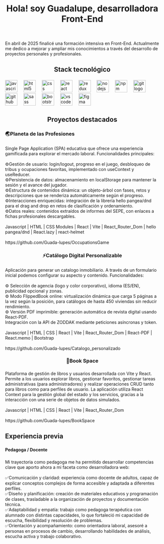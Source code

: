 <h1 align="center">Hola! soy Guadalupe, desarrolladora Front-End</h1>

###


<br clear="both">

<p align="left">En abril de 2025 finalicé una formación intensiva en Front-End. Actualmente me dedico a mejorar y ampliar mis conocimientos a través del desarrollo de proyectos personales y profesionales.</p>


###

<h2 align="center">Stack tecnológico</h2>

###

<div align="left">
  <img src="https://cdn.jsdelivr.net/gh/devicons/devicon/icons/javascript/javascript-original.svg" height="40" alt="javascript logo"  />
  <img width="12" />
  <img src="https://cdn.jsdelivr.net/gh/devicons/devicon/icons/html5/html5-original.svg" height="40" alt="html5 logo"  />
  <img width="12" />
  <img src="https://cdn.jsdelivr.net/gh/devicons/devicon/icons/css3/css3-original.svg" height="40" alt="css logo"  />
  <img width="12" />
  <img src="https://cdn.jsdelivr.net/gh/devicons/devicon/icons/react/react-original.svg" height="40" alt="react logo"  />
  <img width="12" />
  <img src="https://cdn.jsdelivr.net/gh/devicons/devicon/icons/redux/redux-original.svg" height="40" alt="redux logo"  />
  <img width="12" />
  <img src="https://cdn.jsdelivr.net/gh/devicons/devicon/icons/nodejs/nodejs-original.svg" height="40" alt="nodejs logo"  />
  <img width="12" />
  <img src="https://cdn.jsdelivr.net/gh/devicons/devicon/icons/npm/npm-original-wordmark.svg" height="40" alt="npm logo"  />
  <img width="12" />
  <img src="https://cdn.jsdelivr.net/gh/devicons/devicon/icons/git/git-original.svg" height="40" alt="git logo"  />
  <img width="12" />
  <img src="https://cdn.jsdelivr.net/gh/devicons/devicon/icons/github/github-original.svg" height="40" alt="github logo"  />
  <img width="12" />
  <img src="https://cdn.jsdelivr.net/gh/devicons/devicon/icons/sass/sass-original.svg" height="40" alt="sass logo"  />
  <img width="12" />
  <img src="https://cdn.jsdelivr.net/gh/devicons/devicon/icons/bootstrap/bootstrap-original.svg" height="40" alt="bootstrap logo"  />
  <img width="12" />
  <img src="https://cdn.jsdelivr.net/gh/devicons/devicon/icons/vscode/vscode-original.svg" height="40" alt="vscode logo"  />
  <img width="12" />
  <img src="https://cdn.jsdelivr.net/gh/devicons/devicon/icons/figma/figma-original.svg" height="40" alt="figma logo"  />
</div>

###

<h2 align="center">Proyectos destacados</h2>


###

<h3 align="left">🌏Planeta de las Profesiones</h3>

###

<p align="left">Single Page Application (SPA) educativa que ofrece una experiencia gamificada para explorar el mercado laboral. Funcionalidades principales:<br><br>⚙️Gestión de usuario: login/logout, progreso en el juego, desbloqueo de tribus y ocupaciones favoritas, implementado con useContext y useReducer.<br>⚙️Persistencia de datos: almacenamiento en localStorage para mantener la sesión y el avance del jugador.<br>⚙️Estructura de contenidos dinámica: un objeto-árbol con fases, retos y descripciones que se renderiza automáticamente según el progreso.<br>⚙️Interacciones enriquecidas: integración de la librería hello pangea/dnd para el drag and drop en retos de clasificación y ordenamiento.<br>⚙️Datos reales: contenidos extraídos de informes del SEPE, con enlaces a fichas profesionales descargables.<br><br>Javascript | HTML | CSS Modules | React | Vite | React_Router_Dom | hello pangea/dnd | React.lazy | react-helmet<br><br>https://github.com/Guada-lupes/OccupationsGame</p>


###

<h3 align="center">⚡Catálogo Digital Personalizable</h3>

###

<p align="left">Aplicación para generar un catalogo inmobiliario. A través de un formulario inicial podemos configurar su aspecto y contenido. Funcionalidades:<br><br>⚙️ Selección de agencia (logo y color corporativo), idioma (ES/EN), publicidad opcional y zonas.<br>⚙️ Modo FlippedBook online: virtualización dinámica que carga 5 páginas a la vez según la posición, para catálogos de hasta 450 viviendas sin reducir rendimiento.<br>⚙️ Versión PDF imprimible: generación automática de revista digital usando React-PDF.<br>Integración con la API de ZODDAK mediante peticiones asíncronas y token.<br><br>Javascript | HTML | CSS | React | Vite | React_Router_Dom | React-PDF |  React.memo | Bootstrap<br><br>https://github.com/Guada-lupes/Catalogo_personalizado</p>


###

<h3 align="center">📙Book Space</h3>

###

<p align="left">Plataforma de gestión de libros y usuarios desarrollada con Vite y React. Permite a los usuarios explorar libros, gestionar favoritos, gestionar tareas administrativas (para administradores) y realizar operaciones CRUD tanto para libros como para perfiles de usuario. La aplicación utiliza React Context para la gestión global del estado y los servicios, gracias a la interacción con una serie de objetos de datos simulados.<br><br>Javascript | HTML | CSS | React | Vite | React_Router_Dom <br><br>https://github.com/Guada-lupes/BookSpace</p>



###

<h2 align="left">Experiencia previa</h2>

###

<h4 align="left">Pedagoga / Docente</h4>

###

<p align="left">Mi trayectoria como pedagoga me ha permitido desarrollar competencias clave que aporto ahora a mi faceta como desarrolladora web:<br><br>✅Comunicación y claridad: experiencia como docente de adultos, capaz de explicar conceptos complejos de forma accesible y adaptada a diferentes perfiles.<br>✅Diseño y planificación: creación de materiales educativos y programación de clases, trasladable a la organización de proyectos y documentación técnica.<br>✅Adaptabilidad y empatía: trabajo como pedagoga terapéutica con alumnado con distintas capacidades, lo que fortaleció mi capacidad de escucha, flexibilidad y resolución de problemas.<br>✅Orientación y acompañamiento: como orientadora laboral, asesoré a personas en procesos de cambio, desarrollando habilidades de análisis, escucha activa y trabajo colaborativo.</p>

###

<br clear="both">


